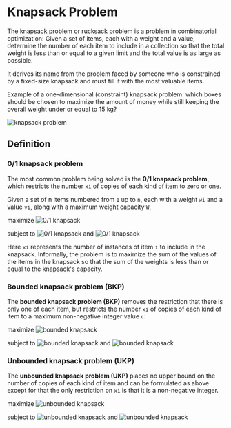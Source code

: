 # Knapsack Problem

The knapsack problem or rucksack problem is a problem in
combinatorial optimization: Given a set of items, each with
a weight and a value, determine the number of each item to
include in a collection so that the total weight is less
than or equal to a given limit and the total value is as
large as possible.

It derives its name from the problem faced by someone who is
constrained by a fixed-size knapsack and must fill it with the
most valuable items.

Example of a one-dimensional (constraint) knapsack problem:
which boxes should be chosen to maximize the amount of money
while still keeping the overall weight under or equal to 15 kg?

![knapsack problem](https://upload.wikimedia.org/wikipedia/commons/f/fd/Knapsack.svg)

## Definition

### 0/1 knapsack problem

The most common problem being solved is the **0/1 knapsack problem**,
which restricts the number `xi` of copies of each kind of item to zero or one.

Given a set of n items numbered from `1` up to `n`, each with a
weight `wi` and a value `vi`, along with a maximum weight
capacity `W`,

maximize ![0/1 knapsack](https://wikimedia.org/api/rest_v1/media/math/render/svg/85620037d368d2136fb3361702df6a489416931b)

subject to ![0/1 knapsack](https://wikimedia.org/api/rest_v1/media/math/render/svg/dd6e7c9bca4397980976ea6d19237500ce3b8176)
and ![0/1 knapsack](https://wikimedia.org/api/rest_v1/media/math/render/svg/07dda71da2a630762c7b21b51ea54f86f422f951)

Here `xi` represents the number of instances of item `i` to
include in the knapsack. Informally, the problem is to maximize
the sum of the values of the items in the knapsack so that the
sum of the weights is less than or equal to the knapsack's
capacity.

### Bounded knapsack problem (BKP)

The **bounded knapsack problem (BKP)** removes the restriction
that there is only one of each item, but restricts the number
`xi` of copies of each kind of item to a maximum non-negative
integer value `c`:

maximize ![bounded knapsack](https://wikimedia.org/api/rest_v1/media/math/render/svg/85620037d368d2136fb3361702df6a489416931b)

subject to ![bounded knapsack](https://wikimedia.org/api/rest_v1/media/math/render/svg/dd6e7c9bca4397980976ea6d19237500ce3b8176)
and ![bounded knapsack](https://wikimedia.org/api/rest_v1/media/math/render/svg/6c8c5ac4f8247b3b8e01e89de76a1df0ea969821)

### Unbounded knapsack problem (UKP)

The **unbounded knapsack problem (UKP)** places no upper bound
on the number of copies of each kind of item and can be
formulated as above except for that the only restriction
on `xi` is that it is a non-negative integer.

maximize ![unbounded knapsack](https://wikimedia.org/api/rest_v1/media/math/render/svg/85620037d368d2136fb3361702df6a489416931b)

subject to ![unbounded knapsack](https://wikimedia.org/api/rest_v1/media/math/render/svg/dd6e7c9bca4397980976ea6d19237500ce3b8176)
and ![unbounded knapsack](https://wikimedia.org/api/rest_v1/media/math/render/svg/90a99710f61d5dea19e49ae5b31164d2b56b07e3)
